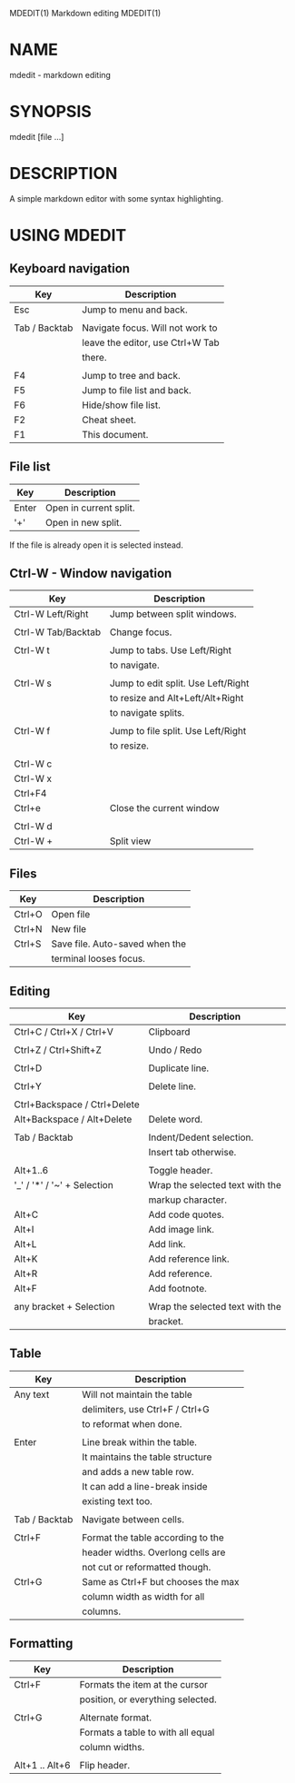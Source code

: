 MDEDIT(1)            Markdown editing               MDEDIT(1)

# NAME

mdedit - markdown editing

# SYNOPSIS

mdedit [file ...]

# DESCRIPTION

A simple markdown editor with some syntax highlighting.

# USING MDEDIT

## Keyboard navigation

| Key           | Description                      |
|---------------|----------------------------------|
| Esc           | Jump to menu and back.           |
|               |                                  |
| Tab / Backtab | Navigate focus. Will not work to |
|               | leave the editor, use Ctrl+W Tab |
|               | there.                           |
|               |                                  |
| F4            | Jump to tree and back.           |
| F5            | Jump to file list and back.      |
| F6            | Hide/show file list.             |
| F2            | Cheat sheet.                     |
| F1            | This document.                   |

## File list

| Key   | Description            |
|-------|------------------------|
| Enter | Open in current split. |
| '+'   | Open in new split.     |

If the file is already open it is selected instead.

## Ctrl-W - Window navigation

| Key                | Description                        |
|--------------------|------------------------------------|
| Ctrl-W Left/Right  | Jump between split windows.        |
|                    |                                    |
| Ctrl-W Tab/Backtab | Change focus.                      |
|                    |                                    |
| Ctrl-W t           | Jump to tabs. Use Left/Right       |
|                    | to navigate.                       |
|                    |                                    |
| Ctrl-W s           | Jump to edit split. Use Left/Right |
|                    | to resize and Alt+Left/Alt+Right   |
|                    | to navigate splits.                |
|                    |                                    |
| Ctrl-W f           | Jump to file split. Use Left/Right |
|                    | to resize.                         |
|                    |                                    |
| Ctrl-W c           |                                    |
| Ctrl-W x           |                                    |
| Ctrl+F4            |                                    |
| Ctrl+e             | Close the current window           |
|                    |                                    |
| Ctrl-W d           |                                    |
| Ctrl-W +           | Split view                         |

## Files

| Key    | Description                    |
|--------|--------------------------------|
| Ctrl+O | Open file                      |
| Ctrl+N | New file                       |
| Ctrl+S | Save file. Auto-saved when the |
|        | terminal looses focus.         |

## Editing

| Key                          | Description                     |
|------------------------------|---------------------------------|
| Ctrl+C / Ctrl+X / Ctrl+V     | Clipboard                       |
|                              |                                 |
| Ctrl+Z / Ctrl+Shift+Z        | Undo / Redo                     |
|                              |                                 |
| Ctrl+D                       | Duplicate line.                 |
|                              |                                 |
| Ctrl+Y                       | Delete line.                    |
|                              |                                 |
| Ctrl+Backspace / Ctrl+Delete |                                 |
| Alt+Backspace / Alt+Delete   | Delete word.                    |
|                              |                                 |
| Tab / Backtab                | Indent/Dedent selection.        |
|                              | Insert tab otherwise.           |
|                              |                                 |
| Alt+1..6                     | Toggle header.                  |
| '_' / '*' / '~' + Selection  | Wrap the selected text with the |
|                              | markup character.               |
| Alt+C                        | Add code quotes.                |
| Alt+I                        | Add image link.                 |
| Alt+L                        | Add link.                       |
| Alt+K                        | Add reference link.             |
| Alt+R                        | Add reference.                  |
| Alt+F                        | Add footnote.                   |
|                              |                                 |
| any bracket + Selection      | Wrap the selected text with the |
|                              | bracket.                        |

## Table

| Key           | Description                        |
|---------------|------------------------------------|
| Any text      | Will not maintain the table        |
|               | delimiters, use Ctrl+F / Ctrl+G    |
|               | to reformat when done.             |
|               |                                    |
| Enter         | Line break within the table.       |
|               | It maintains the table structure   |
|               | and adds a new table row.          |
|               | It can add a line-break inside     |
|               | existing text too.                 |
|               |                                    |
| Tab / Backtab | Navigate between cells.            |
|               |                                    |
| Ctrl+F        | Format the table according to the  |
|               | header widths. Overlong cells are  |
|               | not cut or reformatted though.     |
| Ctrl+G        | Same as Ctrl+F but chooses the max |
|               | column width as width for all      |
|               | columns.                           |

## Formatting

| Key            | Description                       |
|----------------|-----------------------------------|
| Ctrl+F         | Formats the item at the cursor    |
|                | position, or everything selected. |
|                |                                   |
| Ctrl+G         | Alternate format.                 |
|                | Formats a table to with all equal |
|                | column widths.                    |
|                |                                   |
| Alt+1 .. Alt+6 | Flip header.                      |
